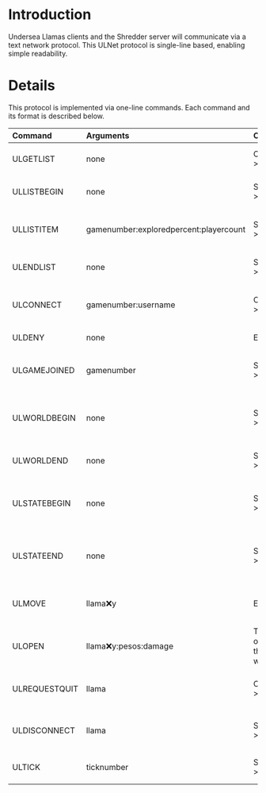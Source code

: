 # Introduction #

Undersea Llamas clients and the Shredder server will communicate via a text network protocol. This ULNet protocol is single-line based, enabling simple readability.


# Details #

This protocol is implemented via one-line commands. Each command and its format is described below.

|Command|Arguments|Client/Server|Description|
|:------|:--------|:------------|:----------|
|ULGETLIST|none|Client->Server|Tells server to return list of active games|
|ULLISTBEGIN|none|Server->Client|Tells client to expect list of games|
|ULLISTITEM|gamenumber:exploredpercent:playercount|Server->Client|Tells client about a particular game|
|ULENDLIST|none|Server->Client|Tells client the list of games is over|
|ULCONNECT|gamenumber:username|Client->Server|Asks server to connect to the specified game|
|ULDENY|none|Either|General deny packet|
|ULGAMEJOINED|gamenumber|Server->Client|Tells client it's connected, and to expect data shortly.|
|ULWORLDBEGIN|none|Server->Client|Tells client to expect a ULWorld-format data stream.|
|ULWORLDEND|none|Server->Client|Tells client the ULWorld stream is over|
|ULSTATEBEGIN|none|Server->Client|Tells client to expect a ULState-format data stream.|
|ULSTATEEND|none|Server->Client|Tells client to expect a ULState-format data stream.|
|ULMOVE|llama:x:y|Either|Tells the other end that a llama was moved.|
|ULOPEN|llama:x:y:pesos:damage|Tells the other end that a chest was opened|
|ULREQUESTQUIT|llama|Client->Server|Requests that the server disconnect the client.|
|ULDISCONNECT|llama|Server->Client|Tells the clients that `llama` disconnected.|
|ULTICK|ticknumber|Server->Client|Ticks the game on the client side.|